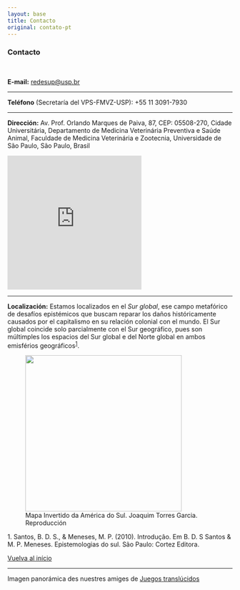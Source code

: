 ```yaml
---
layout: base
title: Contacto
original: contato-pt
---
```


### Contacto
<br>

**E-mail:** redesup@usp.br

---

**Teléfono** (Secretaría del VPS-FMVZ-USP): +55 11 3091-7930

---

**Dirección:** Av. Prof. Orlando Marques de Paiva, 87, CEP: 05508-270, Cidade Universitária, Departamento de Medicina Veterinária Preventiva e Saúde Animal, Faculdade de Medicina Veterinária e Zootecnia, Universidade de São Paulo, São Paulo, Brasil

<iframe src="https://www.google.com/maps/embed?pb=!1m18!1m12!1m3!1d14627.872072418017!2d-46.74827693297299!3d-23.569592093946003!2m3!1f0!2f0!3f0!3m2!1i1024!2i768!4f13.1!3m3!1m2!1s0x94ce5646c392677b%3A0x8ec8ebc04df7f6c0!2sUSP%20Faculdade%20de%20Medicina%20Veterin%C3%A1ria%20e%20Zootecnia!5e0!3m2!1sen!2sbr!4v1609342481364!5m2!1sen!2sbr" width="300" height="300" frameborder="0" style="border:0;" allowfullscreen="" aria-hidden="false" tabindex="0"></iframe>

---

**Localización:** Estamos localizados en el *Sur global*, ese campo metafórico de desafíos epistémicos que buscam reparar los daños históricamente causados por el capitalismo en su relación colonial con el mundo. El Sur global coincide solo parcialmente con el Sur geográfico, pues son múltimples los espacios del Sur global e del Norte global en ambos emisférios geográficos<sup>[1](#sul-global)</sup>.
<figure>
<img src="{{root}}/assets/garcia-torres.jpg" width=350 height=auto>
<figcaption>Mapa Invertido da América do Sul. Joaquim Torres Garcia. Reproducción</figcaption>
</figure>

<a class="citacao" name="sul-global">1. Santos, B. D. S., & Meneses, M. P. (2010). Introdução. Em B. D. S Santos & M. P. Meneses. Epistemologias do sul. São Paulo: Cortez Editora.</a>   

[Vuelva al início](#top)

---

Imagen panorámica des nuestres amiges de [Juegos translúcidos](https://www.juegostranslucidos.com/)

